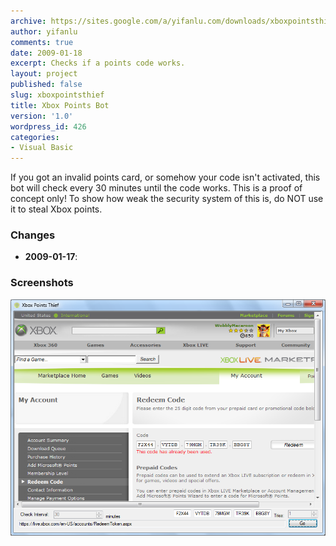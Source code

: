 ```yaml
---
archive: https://sites.google.com/a/yifanlu.com/downloads/xboxpointsthief.zip
author: yifanlu
comments: true
date: 2009-01-18
excerpt: Checks if a points code works.
layout: project
published: false
slug: xboxpointsthief
title: Xbox Points Bot
version: '1.0'
wordpress_id: 426
categories:
- Visual Basic
---
```


If you got an invalid points card, or somehow your code isn't activated, this bot will check every 30 minutes until the code works. This is a proof of concept only! To show how weak the security system of this is, do NOT use it to steal Xbox points.

### Changes

* **2009-01-17**: 

### Screenshots

![Screen 0](/images/2012/01/xboxpointsthief_screen.png)

